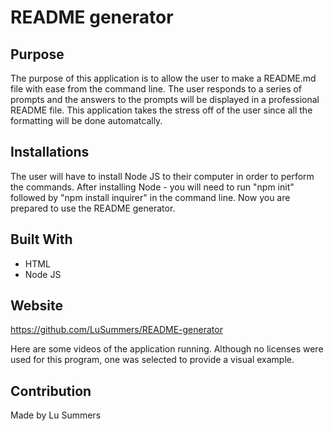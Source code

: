 # README generator

## Purpose
The purpose of this application is to allow the user to make a README.md file with ease from the command line. The user responds to a series of prompts and the answers to the prompts will be displayed in a professional README file. This application takes the stress off of the user since all the formatting will be done automatcally.

## Installations
The user will have to install Node JS to their computer in order to perform the commands. After installing Node - you will need to run "npm init" followed by "npm install inquirer" in the command line. Now you are prepared to use the README generator.


## Built With
* HTML
* Node JS

## Website
https://github.com/LuSummers/README-generator

Here are some videos of the application running. Although no licenses were used for this program, one was selected to provide a visual example. 



## Contribution
Made by Lu Summers
